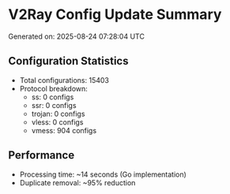 # V2Ray Config Update Summary
Generated on: 2025-08-24 07:28:04 UTC

## Configuration Statistics
- Total configurations: 15403
- Protocol breakdown:
  - ss: 0 configs
  - ssr: 0 configs
  - trojan: 0 configs
  - vless: 0 configs
  - vmess: 904 configs

## Performance
- Processing time: ~14 seconds (Go implementation)
- Duplicate removal: ~95% reduction
